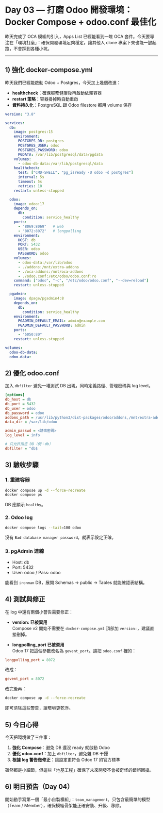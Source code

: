 # Day 03 — 打磨 Odoo 開發環境：Docker Compose + odoo.conf 最佳化

昨天完成了 OCA 模組的引入，Apps List 已經能看到一堆 OCA 套件。今天要專注在「環境打磨」：確保開發環境足夠穩定，讓其他人 clone 專案下來也能一鍵起跑，不會踩到各種小坑。

---

## 1) 強化 docker-compose.yml

昨天我們已經能啟動 Odoo + Postgres，今天加上幾個改進：

- **healthcheck**：確保服務健康後再啟動依賴容器  
- **restart 策略**：容器掛掉時自動重啟  
- **資料持久化**：PostgreSQL 跟 Odoo filestore 都用 volume 保存

```yaml
version: "3.8"

services:
  db:
    image: postgres:15
    environment:
      POSTGRES_DB: postgres
      POSTGRES_USER: odoo
      POSTGRES_PASSWORD: odoo
      PGDATA: /var/lib/postgresql/data/pgdata
    volumes:
      - odoo-db-data:/var/lib/postgresql/data
    healthcheck:
      test: ["CMD-SHELL", "pg_isready -U odoo -d postgres"]
      interval: 5s
      timeout: 5s
      retries: 10
    restart: unless-stopped

  odoo:
    image: odoo:17
    depends_on:
      db:
        condition: service_healthy
    ports:
      - "8069:8069"   # web
      - "8072:8072"   # longpolling
    environment:
      HOST: db
      PORT: 5432
      USER: odoo
      PASSWORD: odoo
    volumes:
      - odoo-data:/var/lib/odoo
      - ./addons:/mnt/extra-addons
      - ./oca-addons:/mnt/oca-addons
      - ./odoo.conf:/etc/odoo/odoo.conf:ro
    command: ["odoo", "-c", "/etc/odoo/odoo.conf", "--dev=reload"]
    restart: unless-stopped

  pgadmin:
    image: dpage/pgadmin4:8
    depends_on:
      db:
        condition: service_healthy
    environment:
      PGADMIN_DEFAULT_EMAIL: admin@example.com
      PGADMIN_DEFAULT_PASSWORD: admin
    ports:
      - "5050:80"
    restart: unless-stopped

volumes:
  odoo-db-data:
  odoo-data:
```

## 2) 優化 odoo.conf

加入 `dbfilter` 避免一堆測試 DB 出現，同時定義路徑、管理密碼與 log level。

```ini
[options]
db_host = db
db_port = 5432
db_user = odoo
db_password = odoo
addons_path = /usr/lib/python3/dist-packages/odoo/addons,/mnt/extra-addons,/mnt/oca-addons
data_dir = /var/lib/odoo

admin_passwd = <請改密碼>
log_level = info

# 只允許指定 DB（例：db）
dbfilter = ^db$
```

## 3) 驗收步驟

### 1. 重建容器

```bash
docker compose up -d --force-recreate
docker compose ps
```

DB 應顯示 `healthy`。

### 2. Odoo log

```bash
docker compose logs --tail=100 odoo 
```

沒有 `Bad database manager password`，就表示設定正確。

### 3. pgAdmin 連線

- Host: db
- Port: 5432  
- User: odoo / Pass: odoo

能看到 `ironman` DB，展開 Schemas → public → Tables 就能確認表結構。

## 4) 測試與修正

在 log 中還有兩個小警告需要修正：

- **version: 已被棄用**  
  Compose v2 開始不需要在 `docker-compose.yml` 頂部加 `version:`，建議直接刪掉。

- **longpolling_port 已被棄用**  
  Odoo 17 把這個參數改名為 `gevent_port`。請把 `odoo.conf` 裡的：

```ini
longpolling_port = 8072
```

改成：

```ini
gevent_port = 8072
```

改完後再：

```bash
docker compose up -d --force-recreate
```

即可清除這些警告，讓環境更乾淨。

## 5) 今日心得

今天把環境做了三件事：

1. **強化 Compose**：避免 DB 還沒 ready 就啟動 Odoo
2. **優化 odoo.conf**：加上 `dbfilter`，避免雜 DB 干擾  
3. **根據 log 警告做修正**：讓設定更符合 Odoo 17 的官方標準

雖然都是小細節，但這些「地基工程」確保了未來開發不會被奇怪的錯誤困擾。

## 6) 明日預告（Day 04）

開始動手寫第一個「最小自製模組」：`team_management`，只包含最簡單的模型（Team / Member），確保模組骨架能正確安裝、升級、移除。
